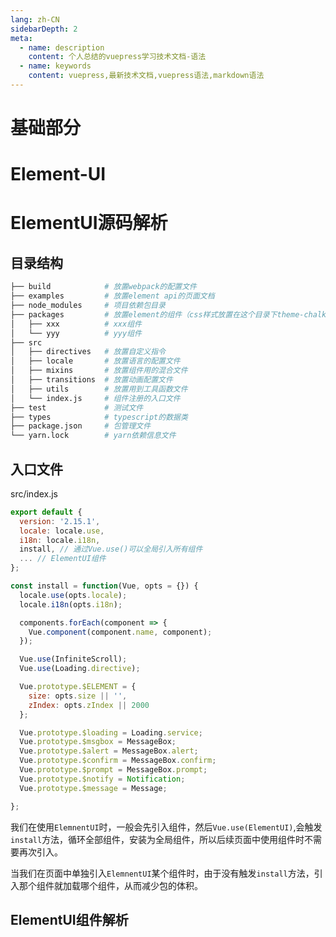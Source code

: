 ```yaml
---
lang: zh-CN
sidebarDepth: 2
meta:
  - name: description
    content: 个人总结的vuepress学习技术文档-语法
  - name: keywords
    content: vuepress,最新技术文档,vuepress语法,markdown语法
---
```


# 基础部分
# Element-UI
# ElementUI源码解析
## 目录结构
```sh
├── build            # 放置webpack的配置文件
├── examples         # 放置element api的页面文档
├── node_modules     # 项目依赖包目录
├── packages         # 放置element的组件（css样式放置在这个目录下theme-chalk下）
│   ├── xxx          # xxx组件
│   └── yyy          # yyy组件
├── src
│   ├── directives   # 放置自定义指令
│   ├── locale       # 放置语言的配置文件
│   ├── mixins       # 放置组件用的混合文件
│   ├── transitions  # 放置动画配置文件
│   ├── utils        # 放置用到工具函数文件
│   └── index.js     # 组件注册的入口文件
├── test             # 测试文件
├── types            # typescript的数据类
├── package.json     # 包管理文件
└── yarn.lock        # yarn依赖信息文件
```
## 入口文件
src/index.js
```js
export default {
  version: '2.15.1',
  locale: locale.use,
  i18n: locale.i18n,
  install, // 通过Vue.use()可以全局引入所有组件
  ... // ElementUI组件
};
```
```js
const install = function(Vue, opts = {}) {
  locale.use(opts.locale);
  locale.i18n(opts.i18n);

  components.forEach(component => {
    Vue.component(component.name, component);
  });

  Vue.use(InfiniteScroll);
  Vue.use(Loading.directive);

  Vue.prototype.$ELEMENT = {
    size: opts.size || '',
    zIndex: opts.zIndex || 2000
  };

  Vue.prototype.$loading = Loading.service;
  Vue.prototype.$msgbox = MessageBox;
  Vue.prototype.$alert = MessageBox.alert;
  Vue.prototype.$confirm = MessageBox.confirm;
  Vue.prototype.$prompt = MessageBox.prompt;
  Vue.prototype.$notify = Notification;
  Vue.prototype.$message = Message;

};
```
我们在使用`ElemnentUI`时，一般会先引入组件，然后`Vue.use(ElementUI)`,会触发`install`方法，循环全部组件，安装为全局组件，所以后续页面中使用组件时不需要再次引入。

当我们在页面中单独引入`ElemnentUI`某个组件时，由于没有触发`install`方法，引入那个组件就加载哪个组件，从而减少包的体积。

## ElementUI组件解析